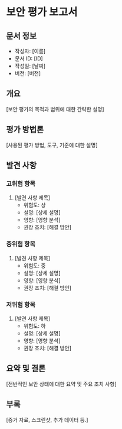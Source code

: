 
# 보안 평가 보고서

## 문서 정보
- 작성자: [이름]
- 문서 ID: [ID]
- 작성일: [날짜]
- 버전: [버전]

## 개요
[보안 평가의 목적과 범위에 대한 간략한 설명]

## 평가 방법론
[사용된 평가 방법, 도구, 기준에 대한 설명]

## 발견 사항
### 고위험 항목
1. [발견 사항 제목]
   - 위험도: 상
   - 설명: [상세 설명]
   - 영향: [영향 분석]
   - 권장 조치: [해결 방안]

### 중위험 항목
1. [발견 사항 제목]
   - 위험도: 중
   - 설명: [상세 설명]
   - 영향: [영향 분석]
   - 권장 조치: [해결 방안]

### 저위험 항목
1. [발견 사항 제목]
   - 위험도: 하
   - 설명: [상세 설명]
   - 영향: [영향 분석]
   - 권장 조치: [해결 방안]

## 요약 및 결론
[전반적인 보안 상태에 대한 요약 및 주요 조치 사항]

## 부록
[증거 자료, 스크린샷, 추가 데이터 등.]